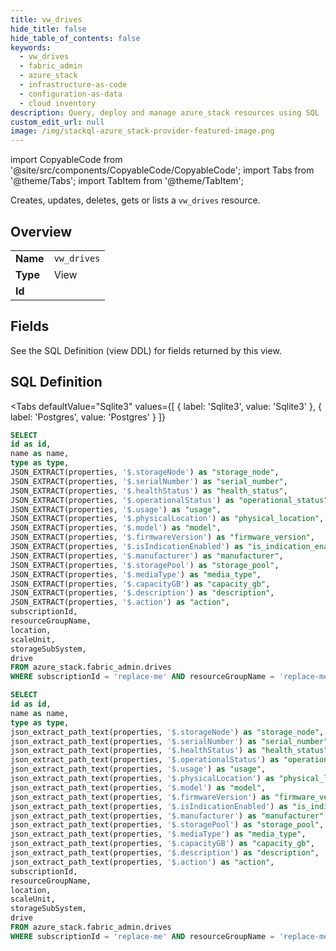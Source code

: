 ```yaml
--- 
title: vw_drives
hide_title: false
hide_table_of_contents: false
keywords:
  - vw_drives
  - fabric_admin
  - azure_stack
  - infrastructure-as-code
  - configuration-as-data
  - cloud inventory
description: Query, deploy and manage azure_stack resources using SQL
custom_edit_url: null
image: /img/stackql-azure_stack-provider-featured-image.png
---
```


import CopyableCode from '@site/src/components/CopyableCode/CopyableCode';
import Tabs from '@theme/Tabs';
import TabItem from '@theme/TabItem';

Creates, updates, deletes, gets or lists a <code>vw_drives</code> resource.

## Overview
<table><tbody>
<tr><td><b>Name</b></td><td><code>vw_drives</code></td></tr>
<tr><td><b>Type</b></td><td>View</td></tr>
<tr><td><b>Id</b></td><td><CopyableCode code="azure_stack.fabric_admin.vw_drives" /></td></tr>
</tbody></table>

## Fields

See the SQL Definition (view DDL) for fields returned by this view.

## SQL Definition

<Tabs
defaultValue="Sqlite3"
values={[
{ label: 'Sqlite3', value: 'Sqlite3' },
{ label: 'Postgres', value: 'Postgres' }
]}
>
<TabItem value="Sqlite3">

```sql
SELECT
id as id,
name as name,
type as type,
JSON_EXTRACT(properties, '$.storageNode') as "storage_node",
JSON_EXTRACT(properties, '$.serialNumber') as "serial_number",
JSON_EXTRACT(properties, '$.healthStatus') as "health_status",
JSON_EXTRACT(properties, '$.operationalStatus') as "operational_status",
JSON_EXTRACT(properties, '$.usage') as "usage",
JSON_EXTRACT(properties, '$.physicalLocation') as "physical_location",
JSON_EXTRACT(properties, '$.model') as "model",
JSON_EXTRACT(properties, '$.firmwareVersion') as "firmware_version",
JSON_EXTRACT(properties, '$.isIndicationEnabled') as "is_indication_enabled",
JSON_EXTRACT(properties, '$.manufacturer') as "manufacturer",
JSON_EXTRACT(properties, '$.storagePool') as "storage_pool",
JSON_EXTRACT(properties, '$.mediaType') as "media_type",
JSON_EXTRACT(properties, '$.capacityGB') as "capacity_gb",
JSON_EXTRACT(properties, '$.description') as "description",
JSON_EXTRACT(properties, '$.action') as "action",
subscriptionId,
resourceGroupName,
location,
scaleUnit,
storageSubSystem,
drive
FROM azure_stack.fabric_admin.drives
WHERE subscriptionId = 'replace-me' AND resourceGroupName = 'replace-me' AND location = 'replace-me' AND scaleUnit = 'replace-me' AND storageSubSystem = 'replace-me';
```

</TabItem>
<TabItem value="Postgres">

```sql
SELECT
id as id,
name as name,
type as type,
json_extract_path_text(properties, '$.storageNode') as "storage_node",
json_extract_path_text(properties, '$.serialNumber') as "serial_number",
json_extract_path_text(properties, '$.healthStatus') as "health_status",
json_extract_path_text(properties, '$.operationalStatus') as "operational_status",
json_extract_path_text(properties, '$.usage') as "usage",
json_extract_path_text(properties, '$.physicalLocation') as "physical_location",
json_extract_path_text(properties, '$.model') as "model",
json_extract_path_text(properties, '$.firmwareVersion') as "firmware_version",
json_extract_path_text(properties, '$.isIndicationEnabled') as "is_indication_enabled",
json_extract_path_text(properties, '$.manufacturer') as "manufacturer",
json_extract_path_text(properties, '$.storagePool') as "storage_pool",
json_extract_path_text(properties, '$.mediaType') as "media_type",
json_extract_path_text(properties, '$.capacityGB') as "capacity_gb",
json_extract_path_text(properties, '$.description') as "description",
json_extract_path_text(properties, '$.action') as "action",
subscriptionId,
resourceGroupName,
location,
scaleUnit,
storageSubSystem,
drive
FROM azure_stack.fabric_admin.drives
WHERE subscriptionId = 'replace-me' AND resourceGroupName = 'replace-me' AND location = 'replace-me' AND scaleUnit = 'replace-me' AND storageSubSystem = 'replace-me';
```

</TabItem>
</Tabs>

